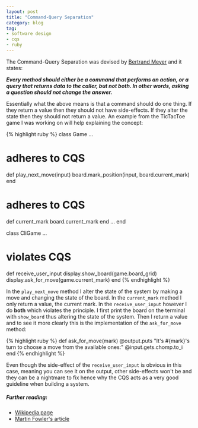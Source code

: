 ```yaml
---
layout: post
title: "Command-Query Separation"
category: blog
tag:
- software design
- cqs
- ruby
---
```


The Command-Query Separation was devised by [Bertrand Meyer](https://en.wikipedia.org/wiki/Bertrand_Meyer) and it states:

***Every method should either be a command that performs an action, or a query that returns data to the caller, but not both. In other words, asking a question should not change the answer.***

Essentially what the above means is that a command should do one thing. If they return a value then they should not have side-effects. If they alter the state then they should not return a value. An example from the TicTacToe game I was working on will help explaining the concept:

{% highlight ruby %}
class Game
  ...
  # adheres to CQS
  def play_next_move(input)
    board.mark_position(input, board.current_mark)
  end

  # adheres to CQS
  def current_mark
    board.current_mark
  end
  ...
end

class CliGame
  ...
  # violates CQS
  def receive_user_input
    display.show_board(game.board_grid)
    display.ask_for_move(game.current_mark)
  end
{% endhighlight %}

In the `play_next_move` method I alter the state of the system by making a move and changing the state of the board. In the `current_mark` method I only return a value, the current mark. In the `receive_user_input` however I do **both** which violates the principle. I first print the board on the terminal with `show_board` thus altering the state of the system. Then I return a value and to see it more clearly this is the implementation of the `ask_for_move` method:

{% highlight ruby %}
def ask_for_move(mark)
  @output.puts "It's #{mark}'s turn to choose a move from the available ones:"
  @input.gets.chomp.to_i
end
{% endhighlight %}

Even though the side-effect of the `receive_user_input` is obvious in this case, meaning you can see it on the output, other side-effects won't be and they can be a nightmare to fix hence why the CQS acts as a very good guideline when building a system.

##### Further reading:
- [Wikipedia page](https://en.wikipedia.org/wiki/Command-query_separation)
- [Martin Fowler's article](http://martinfowler.com/bliki/CommandQuerySeparation.html)
